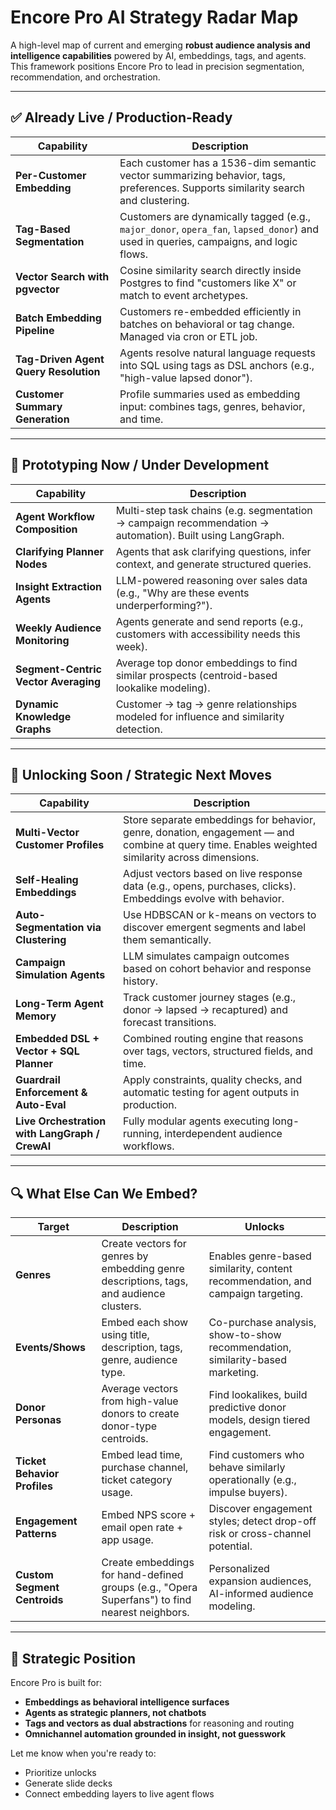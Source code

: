 # Encore Pro AI Strategy Radar Map

A high-level map of current and emerging **robust audience analysis and intelligence capabilities** powered by AI, embeddings, tags, and agents. This framework positions Encore Pro to lead in precision segmentation, recommendation, and orchestration.

---

## ✅ Already Live / Production-Ready

| Capability                            | Description                                                                                                                          |
| ------------------------------------- | ------------------------------------------------------------------------------------------------------------------------------------ |
| **Per-Customer Embedding**            | Each customer has a 1536-dim semantic vector summarizing behavior, tags, preferences. Supports similarity search and clustering.     |
| **Tag-Based Segmentation**            | Customers are dynamically tagged (e.g., `major_donor`, `opera_fan`, `lapsed_donor`) and used in queries, campaigns, and logic flows. |
| **Vector Search with pgvector**       | Cosine similarity search directly inside Postgres to find "customers like X" or match to event archetypes.                           |
| **Batch Embedding Pipeline**          | Customers re-embedded efficiently in batches on behavioral or tag change. Managed via cron or ETL job.                               |
| **Tag-Driven Agent Query Resolution** | Agents resolve natural language requests into SQL using tags as DSL anchors (e.g., "high-value lapsed donor").                       |
| **Customer Summary Generation**       | Profile summaries used as embedding input: combines tags, genres, behavior, and time.                                                |

---

## 🧪 Prototyping Now / Under Development

| Capability                           | Description                                                                                               |
| ------------------------------------ | --------------------------------------------------------------------------------------------------------- |
| **Agent Workflow Composition**       | Multi-step task chains (e.g. segmentation → campaign recommendation → automation). Built using LangGraph. |
| **Clarifying Planner Nodes**         | Agents that ask clarifying questions, infer context, and generate structured queries.                     |
| **Insight Extraction Agents**        | LLM-powered reasoning over sales data (e.g., "Why are these events underperforming?").                    |
| **Weekly Audience Monitoring**       | Agents generate and send reports (e.g., customers with accessibility needs this week).                    |
| **Segment-Centric Vector Averaging** | Average top donor embeddings to find similar prospects (centroid-based lookalike modeling).               |
| **Dynamic Knowledge Graphs**         | Customer → tag → genre relationships modeled for influence and similarity detection.                      |

---

## 🚀 Unlocking Soon / Strategic Next Moves

| Capability                                     | Description                                                                                                                                     |
| ---------------------------------------------- | ----------------------------------------------------------------------------------------------------------------------------------------------- |
| **Multi-Vector Customer Profiles**             | Store separate embeddings for behavior, genre, donation, engagement — and combine at query time. Enables weighted similarity across dimensions. |
| **Self-Healing Embeddings**                    | Adjust vectors based on live response data (e.g., opens, purchases, clicks). Embeddings evolve with behavior.                                   |
| **Auto-Segmentation via Clustering**           | Use HDBSCAN or k-means on vectors to discover emergent segments and label them semantically.                                                    |
| **Campaign Simulation Agents**                 | LLM simulates campaign outcomes based on cohort behavior and response history.                                                                  |
| **Long-Term Agent Memory**                     | Track customer journey stages (e.g., donor → lapsed → recaptured) and forecast transitions.                                                     |
| **Embedded DSL + Vector + SQL Planner**        | Combined routing engine that reasons over tags, vectors, structured fields, and time.                                                           |
| **Guardrail Enforcement & Auto-Eval**          | Apply constraints, quality checks, and automatic testing for agent outputs in production.                                                       |
| **Live Orchestration with LangGraph / CrewAI** | Fully modular agents executing long-running, interdependent audience workflows.                                                                 |

---

## 🔍 What Else Can We Embed?

| Target                       | Description                                                                                    | Unlocks                                                                         |
| ---------------------------- | ---------------------------------------------------------------------------------------------- | ------------------------------------------------------------------------------- |
| **Genres**                   | Create vectors for genres by embedding genre descriptions, tags, and audience clusters.        | Enables genre-based similarity, content recommendation, and campaign targeting. |
| **Events/Shows**             | Embed each show using title, description, tags, genre, audience type.                          | Co-purchase analysis, show-to-show recommendation, similarity-based marketing.  |
| **Donor Personas**           | Average vectors from high-value donors to create donor-type centroids.                         | Find lookalikes, build predictive donor models, design tiered engagement.       |
| **Ticket Behavior Profiles** | Embed lead time, purchase channel, ticket category usage.                                      | Find customers who behave similarly operationally (e.g., impulse buyers).       |
| **Engagement Patterns**      | Embed NPS score + email open rate + app usage.                                                 | Discover engagement styles; detect drop-off risk or cross-channel potential.    |
| **Custom Segment Centroids** | Create embeddings for hand-defined groups (e.g., "Opera Superfans") to find nearest neighbors. | Personalized expansion audiences, AI-informed audience modeling.                |

---

## 📏 Strategic Position

Encore Pro is built for:

* **Embeddings as behavioral intelligence surfaces**
* **Agents as strategic planners, not chatbots**
* **Tags and vectors as dual abstractions** for reasoning and routing
* **Omnichannel automation grounded in insight, not guesswork**

Let me know when you're ready to:

* Prioritize unlocks
* Generate slide decks
* Connect embedding layers to live agent flows
